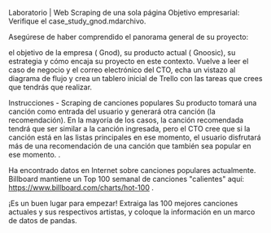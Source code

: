 Laboratorio | Web Scraping de una sola página
Objetivo empresarial:
Verifique el case_study_gnod.mdarchivo.

Asegúrese de haber comprendido el panorama general de su proyecto:

el objetivo de la empresa ( Gnod),
su producto actual ( Gnoosic),
su estrategia y
cómo encaja su proyecto en este contexto.
Vuelve a leer el caso de negocio y el correo electrónico del CTO, echa un vistazo al diagrama de flujo y crea un tablero inicial de Trello con las tareas que crees que tendrás que realizar.

Instrucciones - Scraping de canciones populares
Su producto tomará una canción como entrada del usuario y generará otra canción (la recomendación). En la mayoría de los casos, la canción recomendada tendrá que ser similar a la canción ingresada, pero el CTO cree que si la canción está en las listas principales en ese momento, el usuario disfrutará más de una recomendación de una canción que también sea popular en ese momento. .

Ha encontrado datos en Internet sobre canciones populares actualmente. Billboard mantiene un Top 100 semanal de canciones "calientes" aquí: https://www.billboard.com/charts/hot-100 .

¡Es un buen lugar para empezar! Extraiga las 100 mejores canciones actuales y sus respectivos artistas, y coloque la información en un marco de datos de pandas.
